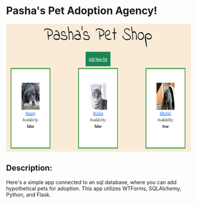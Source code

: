 # Pasha's Pet Adoption Agency!

<img src='screenshot-pet-shop.png' alt='' height='350' width='520'>

## Description: 

Here's a simple app connected to an sql database, where you can add hypothetical pets for adoption. This app utilizes WTForms, SQLAlchemy, Python, and Flask. 
